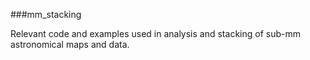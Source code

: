 ###mm_stacking

Relevant code and examples used in analysis and stacking of sub-mm astronomical maps and data.
